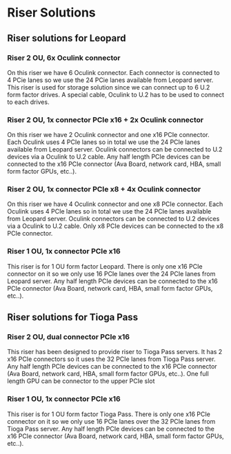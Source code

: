 # Riser Solutions

## Riser solutions for Leopard

### Riser 2 OU, 6x Oculink connector

On this riser we have 6 Oculink connector. Each connector is connected to 4 PCie lanes so we use the 24 PCie lanes available from Leopard server. This riser is used for storage solution since we can connect up to 6 U.2 form factor drives. A special cable, Oculink to U.2 has to be used to connect to each drives.

### Riser 2 OU, 1x connector PCIe x16 + 2x Oculink connector

On this riser we have 2 Oculink connector and one x16 PCIe connector. Each Oculink uses 4 PCIe lanes so in total we use the 24 PCIe lanes available from Leopard server. Oculink connectors can be connected to U.2 devices via a Oculink to U.2 cable. Any half length PCIe devices can be connected to the x16 PCIe connector (Ava Board, network card, HBA, small form factor GPUs, etc..).

### Riser 2 OU, 1x connector PCIe x8 + 4x Oculink connector

On this riser we have 4 Oculink connector and one x8 PCIe connector. Each Oculink uses 4 PCIe lanes so in total we use the 24 PCIe lanes available from Leopard server. Oculink connectors can be connected to U.2 devices via a Oculink to U.2 cable. Only x8 PCIe devices can be connected to the x8 PCIe connector.

### Riser 1 OU, 1x connector PCIe x16

This riser is for 1 OU form factor Leopard. There is only one x16 PCIe connector on it so we only use 16 PCIe lanes over the 24 PCIe lanes from Leopard server. Any half length PCIe devices can be connected to the x16 PCIe connector (Ava Board, network card, HBA, small form factor GPUs, etc..).

## Riser solutions for Tioga Pass

### Riser 2 OU, dual connector PCIe x16

This riser has been designed to provide riser to Tioga Pass servers. It has 2 x16 PCIe connectors so it uses the 32 PCIe lanes from Tioga Pass server. Any half length PCIe devices can be connected to the x16 PCIe connector (Ava Board, network card, HBA, small form factor GPUs, etc..). One full length GPU can be connector to the upper PCIe slot

### Riser 1 OU, 1x connector PCIe x16

This riser is for 1 OU form factor Tioga Pass. There is only one x16 PCIe connector on it so we only use 16 PCIe lanes over the 32 PCIe lanes from Tioga Pass server. Any half length PCIe devices can be connected to the x16 PCIe connector (Ava Board, network card, HBA, small form factor GPUs, etc..).
